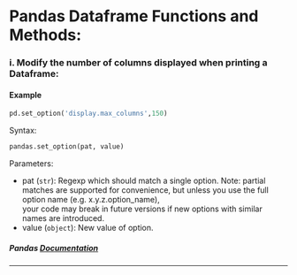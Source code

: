 # Pandas Dataframe Functions and Methods:

### i. Modify the number of columns displayed when printing a Dataframe:
#### Example 
```python
pd.set_option('display.max_columns',150)
```

Syntax: 
```python
pandas.set_option(pat, value)
```

Parameters:
- pat (`str`): Regexp which should match a single option. Note: partial matches are supported for convenience, but unless you use the full option name (e.g. x.y.z.option_name), \
  your code may break in future versions if new options with similar names are introduced.
- value (`object`): New value of option.

##### Pandas [Documentation](https://pandas.pydata.org/docs/reference/api/pandas.set_option.html)
---


